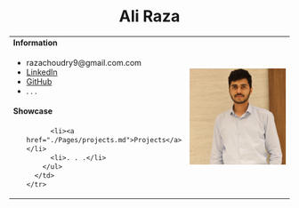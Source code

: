 
<h1 align="center">Ali Raza</h1>
<table>
  <tbody>
    <tr>
      <td><b>Information</b></td>
      <td width="50%" rowspan="4">
        <img alt="Photo" src="./linkedin profile image.png" />
      </td>
    </tr>
    <tr>
      <td>
        <ul>
          <li>razachoudry9@gmail.com.com</li>
          <li><a href="https://www.linkedin.com">LinkedIn</a></li>
          <li><a href="https://github.com">GitHub</a></li>
          <li>. . .</li>
        </ul>
      </td>
    </tr>
    <tr><td><b>Showcase</b></td></tr>
    <tr>
      <td width="50%">
        <ul>
         
          <li><a href="./Pages/projects.md">Projects</a></li>
          <li>. . .</li>
        </ul>
      </td>
    </tr>
  </tbody>
</table>
